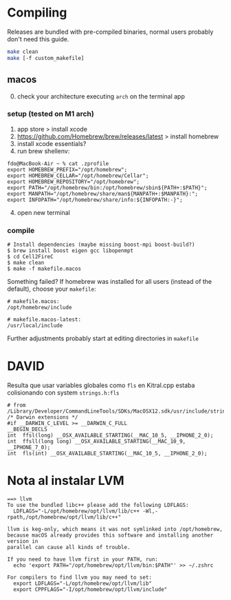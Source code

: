 # Compiling
Releases are bundled with pre-compiled binaries, normal users probably don't need this guide.

```bash
make clean
make [-f custom_makefile]
```

## macos
0. check your architecture executing `arch` on the terminal app
### setup (tested on M1 arch)
1. app store > install xcode
2. https://github.com/Homebrew/brew/releases/latest > install homebrew
3. install xcode essentials?
4. run brew shellenv:
```
fdo@MacBook-Air ~ % cat .zprofile 
export HOMEBREW_PREFIX="/opt/homebrew";
export HOMEBREW_CELLAR="/opt/homebrew/Cellar";
export HOMEBREW_REPOSITORY="/opt/homebrew";
export PATH="/opt/homebrew/bin:/opt/homebrew/sbin${PATH+:$PATH}";
export MANPATH="/opt/homebrew/share/man${MANPATH+:$MANPATH}:";
export INFOPATH="/opt/homebrew/share/info:${INFOPATH:-}";
```
4. open new terminal
### compile
```
# Install dependencies (maybe missing boost-mpi boost-build?)
$ brew install boost eigen gcc libopenmpt
$ cd Cell2FireC
$ make clean
$ make -f makefile.macos
```
Something failed? If homebrew was installed for all users (instead of the default), choose your `makefile`: 
```
# makefile.macos:
/opt/homebrew/include

# makefile.macos-latest:
/usr/local/include
```
Further adjustments probably start at editing directories in `makefile`

# DAVID
Resulta que usar variables globales como `fls` en Kitral.cpp estaba colisionando con system `strings.h:fls`

```
# from /Library/Developer/CommandLineTools/SDKs/MacOSX12.sdk/usr/include/strings.h:78
/* Darwin extensions */
#if __DARWIN_C_LEVEL >= __DARWIN_C_FULL
__BEGIN_DECLS
int	 ffsl(long) __OSX_AVAILABLE_STARTING(__MAC_10_5, __IPHONE_2_0);
int	 ffsll(long long) __OSX_AVAILABLE_STARTING(__MAC_10_9, __IPHONE_7_0);
int	 fls(int) __OSX_AVAILABLE_STARTING(__MAC_10_5, __IPHONE_2_0);
```

# Nota al instalar LVM
```
==> llvm
To use the bundled libc++ please add the following LDFLAGS:
  LDFLAGS="-L/opt/homebrew/opt/llvm/lib/c++ -Wl,-rpath,/opt/homebrew/opt/llvm/lib/c++"

llvm is keg-only, which means it was not symlinked into /opt/homebrew,
because macOS already provides this software and installing another version in
parallel can cause all kinds of trouble.

If you need to have llvm first in your PATH, run:
  echo 'export PATH="/opt/homebrew/opt/llvm/bin:$PATH"' >> ~/.zshrc

For compilers to find llvm you may need to set:
  export LDFLAGS="-L/opt/homebrew/opt/llvm/lib"
  export CPPFLAGS="-I/opt/homebrew/opt/llvm/include"
